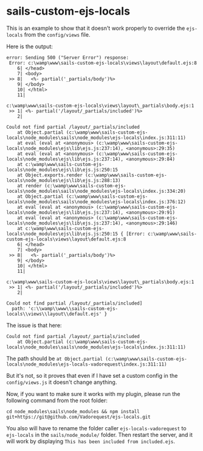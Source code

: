 # sails-custom-ejs-locals

This is an example to show that it doesn't work properly to override the `ejs-locals` from the `config/views` file.

Here is the output:

```
error: Sending 500 ("Server Error") response:
 Error: c:\wamp\www\sails-custom-ejs-locals\views\layout\default.ejs:8
    6| </head>
    7| <body>
 >> 8|   <%- partial('_partials/body')%>
    9| </body>
    10| </html>
    11|

c:\wamp\www\sails-custom-ejs-locals\views\layout\_partials\body.ejs:1
 >> 1| <%- partial('/layout/_partials/included')%>
    2|

Could not find partial /layout/_partials/included
    at Object.partial (c:\wamp\www\sails-custom-ejs-locals\node_modules\sails\node_modules\ejs-locals\index.js:311:11)
    at eval (eval at <anonymous> (c:\wamp\www\sails-custom-ejs-locals\node_modules\ejs\lib\ejs.js:237:14), <anonymous>:29:35)
    at eval (eval at <anonymous> (c:\wamp\www\sails-custom-ejs-locals\node_modules\ejs\lib\ejs.js:237:14), <anonymous>:29:84)
    at c:\wamp\www\sails-custom-ejs-locals\node_modules\ejs\lib\ejs.js:250:15
    at Object.exports.render (c:\wamp\www\sails-custom-ejs-locals\node_modules\ejs\lib\ejs.js:288:13)
    at render (c:\wamp\www\sails-custom-ejs-locals\node_modules\sails\node_modules\ejs-locals\index.js:334:20)
    at Object.partial (c:\wamp\www\sails-custom-ejs-locals\node_modules\sails\node_modules\ejs-locals\index.js:376:12)
    at eval (eval at <anonymous> (c:\wamp\www\sails-custom-ejs-locals\node_modules\ejs\lib\ejs.js:237:14), <anonymous>:29:91)
    at eval (eval at <anonymous> (c:\wamp\www\sails-custom-ejs-locals\node_modules\ejs\lib\ejs.js:237:14), <anonymous>:29:146)
    at c:\wamp\www\sails-custom-ejs-locals\node_modules\ejs\lib\ejs.js:250:15 { [Error: c:\wamp\www\sails-custom-ejs-locals\views\layout\default.ejs:8
    6| </head>
    7| <body>
 >> 8|   <%- partial('_partials/body')%>
    9| </body>
    10| </html>
    11|

c:\wamp\www\sails-custom-ejs-locals\views\layout\_partials\body.ejs:1
 >> 1| <%- partial('/layout/_partials/included')%>
    2|

Could not find partial /layout/_partials/included]
  path: 'c:\\wamp\\www\\sails-custom-ejs-locals\\views\\layout\\default.ejs' }

```

The issue is that here:

```
Could not find partial /layout/_partials/included
    at Object.partial (c:\wamp\www\sails-custom-ejs-locals\node_modules\sails\node_modules\ejs-locals\index.js:311:11)
```

The path should be `at Object.partial (c:\wamp\www\sails-custom-ejs-locals\node_modules\ejs-locals-vadorequest\index.js:311:11)`

But it's not, so it proves that even if I have set a custom config in the `config/views.js` it doesn't change anything.

Now, if you want to make sure it works with my plugin, please run the following command from the root folder:

`cd node_modules\sails\node_modules && npm install git+https://git@github.com/Vadorequest/ejs-locals.git`

You also will have to rename the folder caller `ejs-locals-vadorequest` to `ejs-locals` in the `sails/node_module/` folder. Then restart the server, and it will work by displaying `This has been included from included.ejs`.

